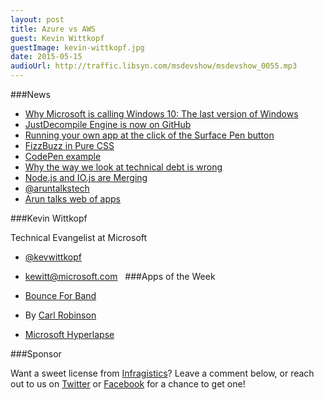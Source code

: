 ```yaml
---
layout: post
title: Azure vs AWS
guest: Kevin Wittkopf
guestImage: kevin-wittkopf.jpg
date: 2015-05-15
audioUrl: http://traffic.libsyn.com/msdevshow/msdevshow_0055.mp3
---
```


###News

 - [Why Microsoft is calling Windows 10: The last version of Windows](http://www.theverge.com/2015/5/7/8568473/windows-10-last-version-of-windows)
 - [JustDecompile Engine is now on GitHub](https://github.com/telerik/JustDecompileEngine)
 - [Running your own app at the click of the Surface Pen button](http://withinrafael.com/running-your-own-app-at-the-click-of-the-surface-pen-button/)
 - [FizzBuzz in Pure CSS](http://joseph.mx/blog/2015/05/12/Pure-CSS-FizzBuzz.html)
  - [CodePen example](http://codepen.io/anon/pen/xGVKgm)
 - [Why the way we look at technical debt is wrong](http://bigeng.io/post/118399425343/why-the-way-we-look-at-technical-debt-is-wrong)
 - [Node.js and IO.js are Merging](https://github.com/iojs/io.js/issues/1664#issuecomment-101828384)
 - [@aruntalkstech](https://twitter.com/aruntalkstech)
  - [Arun talks web of apps](http://channel9.msdn.com/events/Build/2015/3-765)

###Kevin Wittkopf

Technical Evangelist at Microsoft

 - [@kevwittkopf](https://twitter.com/kevwittkopf)
 - [kewitt@microsoft.com](mailto://kewitt@microsoft.com)
 
###Apps of the Week

 - [Bounce For Band](http://www.windowsphone.com/s?appid=e5760d04-df84-4339-9489-e1947a3ea02c)
  - By [Carl Robinson](https://twitter.com/walkingpopcorn)
 - [Microsoft Hyperlapse](http://research.microsoft.com/en-us/um/redmond/projects/hyperlapseapps/)

###Sponsor

Want a sweet license from [Infragistics](http://infragistics.com)? Leave a comment below, or reach out to us on [Twitter](https://twitter.com/msdevshow) or [Facebook](https://www.facebook.com/msdevshow) for a chance to get one!